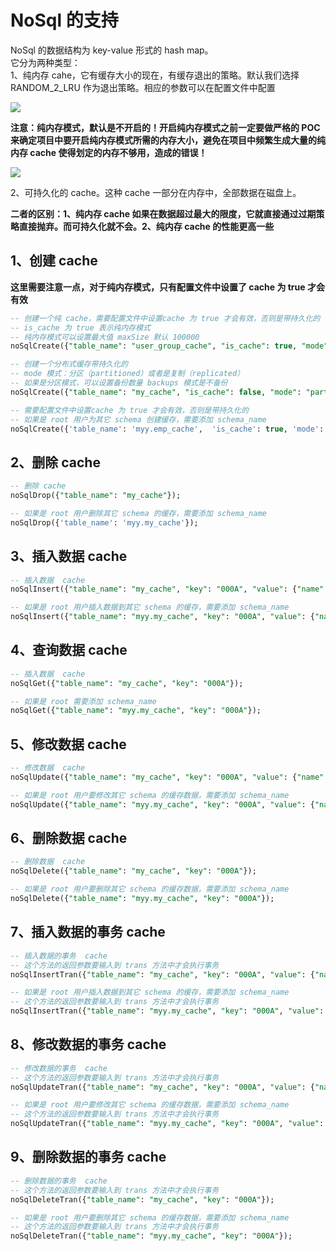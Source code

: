# NoSql 的支持

NoSql 的数据结构为 key-value 形式的 hash map。<br/>
它分为两种类型：<br/>
1、纯内存 cahe，它有缓存大小的现在，有缓存退出的策略。默认我们选择 RANDOM_2_LRU 作为退出策略。相应的参数可以在配置文件中配置<br/>

<img src='https://gitee.com/wltz/smart-sql/raw/master/doc/smart_sql_img/LRU.jpg'></img>

**注意：纯内存模式，默认是不开启的！开启纯内存模式之前一定要做严格的 POC 来确定项目中要开启纯内存模式所需的内存大小，避免在项目中频繁生成大量的纯内存 cache 使得划定的内存不够用，造成的错误！**

<img src='https://gitee.com/wltz/smart-sql/raw/master/doc/smart_sql_img/cache.jpg'></img>


2、可持久化的 cache。这种 cache 一部分在内存中，全部数据在磁盘上。

**二者的区别：1、纯内存 cache 如果在数据超过最大的限度，它就直接通过过期策略直接抛弃。而可持久化就不会。2、纯内存 cache 的性能更高一些**

## 1、创建 cache
**这里需要注意一点，对于纯内存模式，只有配置文件中设置了 cache 为 true 才会有效**

```sql
-- 创建一个纯 cache，需要配置文件中设置cache 为 true 才会有效，否则是带持久化的
-- is_cache 为 true 表示纯内存模式
-- 纯内存模式可以设置最大值 maxSize 默认 100000
noSqlCreate({"table_name": "user_group_cache", "is_cache": true, "mode": "replicated", "maxSize": 10000});

-- 创建一个分布式缓存带持久化的
-- mode 模式：分区（partitioned）或者是复制（replicated）
-- 如果是分区模式，可以设置备份数量 backups 模式是不备份
noSqlCreate({"table_name": "my_cache", "is_cache": false, "mode": "partitioned", "backups": 3});

-- 需要配置文件中设置cache 为 true 才会有效，否则是带持久化的
-- 如果是 root 用户为其它 schema 创建缓存，需要添加 schema_name
noSqlCreate({'table_name': 'myy.emp_cache',  'is_cache': true, 'mode': 'replicated', 'maxSize': 10000});
```

## 2、删除 cache

```sql
-- 删除 cache
noSqlDrop({"table_name": "my_cache"});

-- 如果是 root 用户删除其它 schema 的缓存，需要添加 schema_name
noSqlDrop({'table_name': 'myy.my_cache'});
```

## 3、插入数据  cache

```sql
-- 插入数据  cache
noSqlInsert({"table_name": "my_cache", "key": "000A", "value": {"name": "吴大富", "age": 100}});

-- 如果是 root 用户插入数据到其它 schema 的缓存，需要添加 schema_name
noSqlInsert({"table_name": "myy.my_cache", "key": "000A", "value": {"name": "吴大富", "age": 100}});
```

## 4、查询数据  cache

```sql
-- 插入数据  cache
noSqlGet({"table_name": "my_cache", "key": "000A"});

-- 如果是 root 需要添加 schema_name
noSqlGet({"table_name": "myy.my_cache", "key": "000A"});
```

## 5、修改数据  cache

```sql
-- 修改数据  cache
noSqlUpdate({"table_name": "my_cache", "key": "000A", "value": {"name": "吴大富", "age": 200}});

-- 如果是 root 用户要修改其它 schema 的缓存数据，需要添加 schema_name
noSqlUpdate({"table_name": "myy.my_cache", "key": "000A", "value": {"name": "吴大富", "age": 200}});
```

## 6、删除数据  cache

```sql
-- 删除数据  cache
noSqlDelete({"table_name": "my_cache", "key": "000A"});

-- 如果是 root 用户要删除其它 schema 的缓存数据，需要添加 schema_name
noSqlDelete({"table_name": "myy.my_cache", "key": "000A"});
```

## 7、插入数据的事务 cache

```sql
-- 插入数据的事务  cache
-- 这个方法的返回参数要输入到 trans 方法中才会执行事务
noSqlInsertTran({"table_name": "my_cache", "key": "000A", "value": {"name": "吴大富", "age": 100}});

-- 如果是 root 用户插入数据到其它 schema 的缓存，需要添加 schema_name
-- 这个方法的返回参数要输入到 trans 方法中才会执行事务
noSqlInsertTran({"table_name": "myy.my_cache", "key": "000A", "value": {"name": "吴大富", "age": 100}});
```

## 8、修改数据的事务 cache

```sql
-- 修改数据的事务  cache
-- 这个方法的返回参数要输入到 trans 方法中才会执行事务
noSqlUpdateTran({"table_name": "my_cache", "key": "000A", "value": {"name": "吴大富", "age": 200}});

-- 如果是 root 用户要修改其它 schema 的缓存数据，需要添加 schema_name
-- 这个方法的返回参数要输入到 trans 方法中才会执行事务
noSqlUpdateTran({"table_name": "myy.my_cache", "key": "000A", "value": {"name": "吴大富", "age": 200}});
```

## 9、删除数据的事务 cache

```sql
-- 删除数据的事务  cache
-- 这个方法的返回参数要输入到 trans 方法中才会执行事务
noSqlDeleteTran({"table_name": "my_cache", "key": "000A"});

-- 如果是 root 用户要删除其它 schema 的缓存数据，需要添加 schema_name
-- 这个方法的返回参数要输入到 trans 方法中才会执行事务
noSqlDeleteTran({"table_name": "myy.my_cache", "key": "000A"});
```

